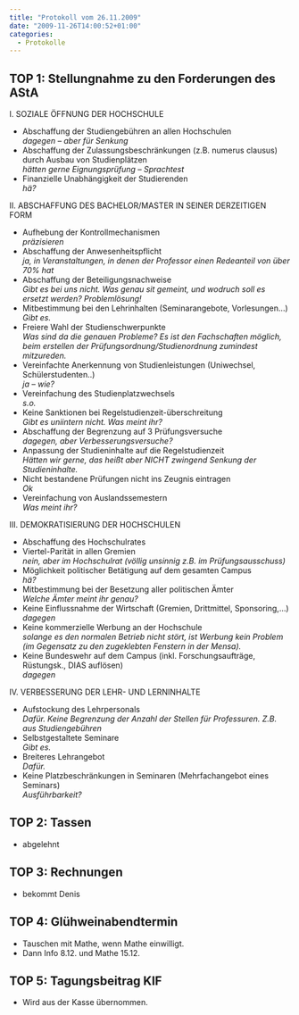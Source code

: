 ```yaml
---
title: "Protokoll vom 26.11.2009"
date: "2009-11-26T14:00:52+01:00"
categories:
  - Protokolle
---
```


## TOP 1: Stellungnahme zu den Forderungen des AStA

I. SOZIALE ÖFFNUNG DER HOCHSCHULE

- Abschaffung der Studiengebühren an allen Hochschulen  
   _dagegen – aber für Senkung_
- Abschaffung der Zulassungsbeschränkungen (z.B. numerus clausus) durch Ausbau von Studienplätzen  
   _hätten gerne Eignungsprüfung – Sprachtest_
- Finanzielle Unabhängigkeit der Studierenden  
   _hä?_

II. ABSCHAFFUNG DES BACHELOR/MASTER IN SEINER DERZEITIGEN FORM

- Aufhebung der Kontrollmechanismen  
   _präzisieren_
- Abschaffung der Anwesenheitspflicht  
   _ja, in Veranstaltungen, in denen der Professor einen Redeanteil von über 70% hat_
- Abschaffung der Beteiligungsnachweise  
   _Gibt es bei uns nicht. Was genau sit gemeint, und wodruch soll es ersetzt werden? Problemlösung!_
- Mitbestimmung bei den Lehrinhalten (Seminarangebote, Vorlesungen…)  
   _Gibt es._
- Freiere Wahl der Studienschwerpunkte  
   _Was sind da die genauen Probleme? Es ist den Fachschaften möglich, beim erstellen der Prüfungsordnung/Studienordnung zumindest mitzureden._
- Vereinfachte Anerkennung von Studienleistungen (Uniwechsel, Schülerstudenten..)  
   _ja – wie?_
- Vereinfachung des Studienplatzwechsels  
   _s.o._
- Keine Sanktionen bei Regelstudienzeit-überschreitung  
   _Gibt es uniintern nicht. Was meint ihr?_
- Abschaffung der Begrenzung auf 3 Prüfungsversuche  
   _dagegen, aber Verbesserungsversuche?_
- Anpassung der Studieninhalte auf die Regelstudienzeit  
   _Hätten wir gerne, das heißt aber NICHT zwingend Senkung der Studieninhalte._
- Nicht bestandene Prüfungen nicht ins Zeugnis eintragen  
   _Ok_
- Vereinfachung von Auslandssemestern  
   _Was meint ihr?_

III. DEMOKRATISIERUNG DER HOCHSCHULEN

- Abschaffung des Hochschulrates
- Viertel-Parität in allen Gremien  
   _nein, aber im Hochschulrat (völlig unsinnig z.B. im Prüfungsausschuss)_
- Möglichkeit politischer Betätigung auf dem gesamten Campus  
   _hä?_
- Mitbestimmung bei der Besetzung aller politischen Ämter  
   _Welche Ämter meint ihr genau?_
- Keine Einflussnahme der Wirtschaft (Gremien, Drittmittel, Sponsoring,…)  
   _dagegen_
- Keine kommerzielle Werbung an der Hochschule  
   _solange es den normalen Betrieb nicht stört, ist Werbung kein Problem (im Gegensatz zu den zugeklebten Fenstern in der Mensa)._
- Keine Bundeswehr auf dem Campus (inkl. Forschungsaufträge, Rüstungsk., DIAS auflösen)  
   _dagegen_

IV. VERBESSERUNG DER LEHR- UND LERNINHALTE

- Aufstockung des Lehrpersonals  
   _Dafür. Keine Begrenzung der Anzahl der Stellen für Professuren. Z.B. aus Studiengebühren_
- Selbstgestaltete Seminare  
   _Gibt es._
- Breiteres Lehrangebot  
   _Dafür._
- Keine Platzbeschränkungen in Seminaren (Mehrfachangebot eines Seminars)  
   _Ausführbarkeit?_

## TOP 2: Tassen

- abgelehnt

## TOP 3: Rechnungen

- bekommt Denis

## TOP 4: Glühweinabendtermin

- Tauschen mit Mathe, wenn Mathe einwilligt.
- Dann Info 8.12. und Mathe 15.12.

## TOP 5: Tagungsbeitrag KIF

- Wird aus der Kasse übernommen.
